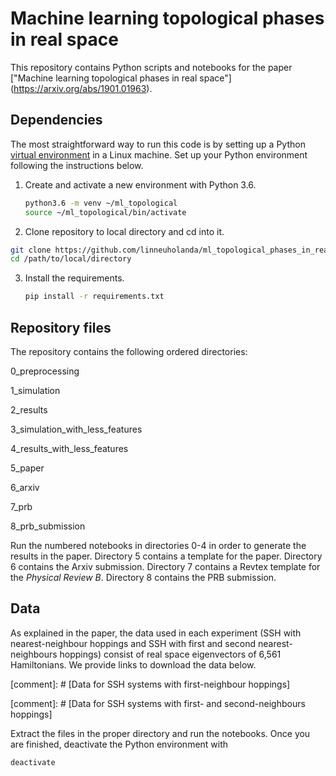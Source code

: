 # Machine learning topological phases in real space

This repository contains Python scripts and notebooks for the paper ["Machine learning topological phases in real space"]
(https://arxiv.org/abs/1901.01963). 

## Dependencies

The most straightforward way to run this code is by setting up a Python [virtual environment](https://docs.python.org/3/library/venv.html) in a Linux machine. Set up your Python environment following the instructions below.

1. Create and activate a new environment with Python 3.6.
    ```bash
    python3.6 -m venv ~/ml_topological
    source ~/ml_topological/bin/activate
    ``` 
2. Clone repository to local directory and cd into it.
```bash
git clone https://github.com/linneuholanda/ml_topological_phases_in_real_space.git /path/to/local/directory
cd /path/to/local/directory
```
3. Install the requirements.
   ```bash
   pip install -r requirements.txt
   ```
 ## Repository files
 
 The repository contains the following ordered directories:
 
 0_preprocessing 
 
 1_simulation

 2_results

 3_simulation_with_less_features

 4_results_with_less_features

 5_paper

 6_arxiv

 7_prb

 8_prb_submission
 
 Run the numbered notebooks in directories 0-4 in order to generate the results in the paper. Directory 5 contains a template for the paper. Directory 6 contains the Arxiv submission. Directory 7 contains a Revtex template for the *Physical Review B*. Directory 8 contains the PRB submission. 
 
 ## Data
 
As explained in the paper, the data used in each experiment (SSH with nearest-neighbour hoppings and SSH with first and second nearest-neighbours hoppings) consist of real space eigenvectors of 6,561 Hamiltonians. We provide links to download the data below. 

[comment]: # [Data for SSH systems with first-neighbour hoppings]

[comment]: # [Data for SSH systems with first- and second-neighbours hoppings]

Extract the files in the proper directory and run the notebooks. Once you are finished, deactivate the Python environment with

``` bash
deactivate
```
